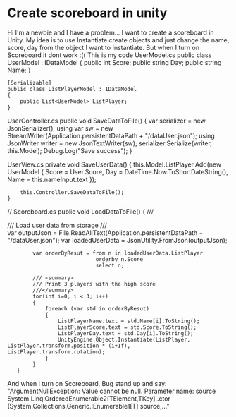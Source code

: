 
# Create scoreboard in unity

Hi I'm a newbie and I have a problem... I want to create a scoreboard in Unity. My idea is to use Instantiate create objects and just change the name, score, day from the object I want to Instantiate. But when I turn on Scoreboard it dont work :((
This is my code
UserModel.cs
    public class UserModel : IDataModel
    {
        public int    Score;
        public string Day;
        public string Name;
    }

    [Serializable]
    public class ListPlayerModel : IDataModel
    {
        public List<UserModel> ListPlayer;
    }

UserController.cs
public void SaveDataToFile()
        {
            var serializer = new JsonSerializer();
            using var sw = new StreamWriter(Application.persistentDataPath + "/dataUser.json");
            using JsonWriter writer = new JsonTextWriter(sw);
            serializer.Serialize(writer, this.Model);
            Debug.Log("Save success");
        }

UserView.cs
private void SaveUserData()
    {
        this.Model.ListPlayer.Add(new UserModel
        {
            Score = User.Score,
            Day   = DateTime.Now.ToShortDateString(),
            Name  = this.nameInput.text
        });
    
        this.Controller.SaveDataToFile();
    }

// Scoreboard.cs
public void LoadDataToFile()
        {
            /// <summary>
            /// Load user data from storage
            ///</summary>
            var outputJson     = File.ReadAllText(Application.persistentDataPath + "/dataUser.json");
            var loadedUserData = JsonUtility.FromJson<ListPlayerModel>(outputJson);
        
            var orderByResut = from n in loadedUserData.ListPlayer
                                orderby n.Score
                                select n;

            /// <summary>
            /// Print 3 players with the high score
            ///</summary>
            for(int i=0; i < 3; i++)
            {
                foreach (var std in orderByResut)
                {
                    ListPlayerName.text = std.Name[i].ToString();
                    ListPlayerScore.text = std.Score.ToString();
                    ListPlayerDay.text = std.Day[i].ToString();
                    UnityEngine.Object.Instantiate(ListPlayer, ListPlayer.transform.position * (i+1f), ListPlayer.transform.rotation);
                }
            }
       }

And when I turn on Scoreboard, Bug stand up and say: "ArgumentNullException: Value cannot be null.
Parameter name: source
System.Linq.OrderedEnumerable2[TElement,TKey]..ctor (System.Collections.Generic.IEnumerable1[T] source,..."

        